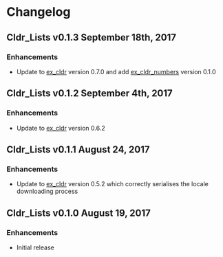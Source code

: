# Changelog

## Cldr_Lists v0.1.3 September 18th, 2017

### Enhancements

* Update to [ex_cldr](https://hex.pm/packages/ex_cldr) version 0.7.0 and add [ex_cldr_numbers](https://hex.pm/packages/ex_numbers) version 0.1.0

## Cldr_Lists v0.1.2 September 4th, 2017

### Enhancements

* Update to [ex_cldr](https://hex.pm/packages/ex_cldr) version 0.6.2

## Cldr_Lists v0.1.1 August 24, 2017

### Enhancements

* Update to [ex_cldr](https://hex.pm/packages/ex_cldr) version 0.5.2 which correctly serialises the locale downloading process

## Cldr_Lists v0.1.0 August 19, 2017

### Enhancements

* Initial release